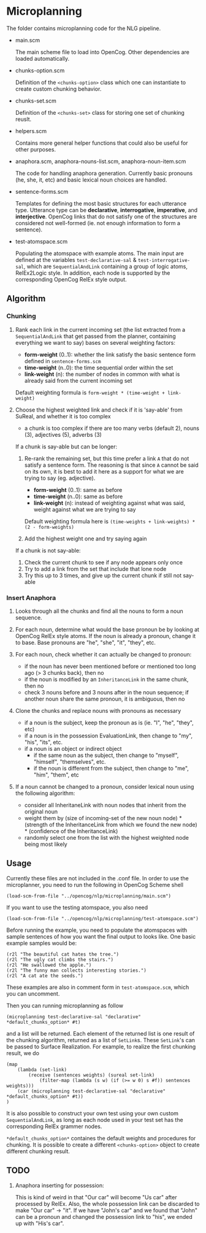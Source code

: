 # Microplanning

The folder contains microplanning code for the NLG pipeline.

- main.scm

    The main scheme file to load into OpenCog.  Other dependencies are loaded automatically.

- chunks-option.scm

    Definition of the `<chunks-option>` class which one can instantiate to create custom chunking behavior.

- chunks-set.scm

    Definition of the `<chunks-set>` class for storing one set of chunking reuslt.

- helpers.scm

    Contains more general helper functions that could also be useful for other purposes.

- anaphora.scm, anaphora-nouns-list.scm, anaphora-noun-item.scm

    The code for handling anaphora generation.  Currently basic pronouns (he, she, it, etc) and basic lexical noun choices are handled.
    
- sentence-forms.scm

    Templates for defining the most basic structures for each utterance type.  Utterance type can be **declarative**, **interrogative**, **imperative**, and **interjective**.  OpenCog links that do not satisfy one of the structures are considered not well-formed (ie. not enough information to form a sentence).
    
- test-atomspace.scm

    Populating the atomspace with example atoms.  The main input are defined at the variables `test-declarative-sal` & `test-interrogative-sal`, which are `SequentialAndLink` containing a group of logic atoms, RelEx2Logic style. In addition, each node is supported by the corresponding OpenCog RelEx style output.
    

## Algorithm

### Chunking

1. Rank each link in the current incoming set (the list extracted from a `SequentialAndLink` that get passed from the planner, containing everything we want to say) bases on several weighting factors:
    - **form-weight** (0..1): whether the link satisfy the basic sentence form defined in `sentence-forms.scm`
    - **time-weight** (n..0): the time sequential order within the set
    - **link-weight** (n): the number of nodes in common with what is already said from the current incoming set
    
   Default weighting formula is `form-weight * (time-weight + link-weight)`
    
2. Choose the highest weighted link and check if it is 'say-able' from SuReal, and whether it is too complex
    - a chunk is too complex if there are too many verbs (default 2), nouns (3), adjectives (5), adverbs (3)
    
    If a chunk is say-able but can be longer:
    
    1. Re-rank the remaining set, but this time prefer a link `A` that do not satisfy a sentence form.  The reasoning is that since `A` cannot be said on its own, it is best to add it here as a support for what we are trying to say (eg. adjective).
        - **form-weight** (0..1): same as before
        - **time-weight** (n..0): same as before
        - **link-weight** (n): instead of weighting against what was said, weight against what we are trying to say
        
       Default weighting formula here is `(time-weights + link-weights) * (2 - form-weights)`
        
    2. Add the highest weight one and try saying again
   
    If a chunk is not say-able:
    
    1. Check the current chunk to see if any node appears only once
    2. Try to add a link from the set that include that lone node
    3. Try this up to 3 times, and give up the current chunk if still not say-able
        
### Insert Anaphora

1. Looks through all the chunks and find all the nouns to form a noun sequence.

2. For each noun, determine what would the base pronoun be by looking at OpenCog RelEx style atoms.  If the noun is already a pronoun, change it to base.  Base pronouns are "he", "she", "it", "they", etc.

3. For each noun, check whether it can actually be changed to pronoun:
    - if the noun has never been mentioned before or mentioned too long ago (> 3 chunks back), then no
    - if the noun is modified by an `InheritanceLink` in the same chunk, then no
    - check 3 nouns before and 3 nouns after in the noun sequence;  if another noun share the same pronoun, it is ambiguous, then no

4. Clone the chunks and replace nouns with pronouns as necessary
    - if a noun is the subject, keep the pronoun as is (ie. "I", "he", "they", etc)
    - if a noun is in the possession EvaluationLink, then change to "my", "his", "its", etc.
    - if a noun is an object or indirect object
        - if the same noun as the subject, then change to "myself", "himself", "themselves", etc.
        - if the noun is different from the subject, then change to "me", "him", "them", etc
        
5. If a noun cannot be changed to a pronoun, consider lexical noun using the following algorithm:
    - consider all InheritaneLink with noun nodes that inherit from the original noun
    - weight them by (size of incoming-set of the new noun node) * (strength of the InheritanceLink from which we found the new node) * (confidence of the InheritanceLink)
    - randomly select one from the list with the highest weighted node being most likely
    

## Usage

Currently these files are not included in the .conf file.  In order to use the microplanner, you need to run the following in OpenCog Scheme shell
```
(load-scm-from-file "../opencog/nlp/microplanning/main.scm")
```

If you want to use the testing atomspace, you also need
```
(load-scm-from-file "../opencog/nlp/microplanning/test-atomspace.scm")
```

Before running the example, you need to populate the atomspaces with sample sentences of how you want the final output to looks like.  One basic example samples would be:

```
(r2l "The beautiful cat hates the tree.")
(r2l "The ugly cat climbs the stairs.")
(r2l "He swallowed the apple.")
(r2l "The funny man collects interesting stories.")
(r2l "A cat ate the seeds.")
```

These examples are also in comment form in `test-atomspace.scm`, which you can uncomment.


Then you can running microplanning as follow
```
(microplanning test-declarative-sal "declarative" *default_chunks_option* #t)
```
and a list will be returned.  Each element of the returned list is one result of the chunking algorithm, returned as a list of `SetLink`s.  These `SetLink`'s can be passed to Surface Realization.  For example, to realize the first chunking result, we do
```
(map
	(lambda (set-link)
		(receive (sentences weights) (sureal set-link)
			(filter-map (lambda (s w) (if (>= w 0) s #f)) sentences weights)))
	(car (microplanning test-declarative-sal "declarative" *default_chunks_option* #t))
)
```

It is also possible to construct your own test using your own custom `SequentialAndLink`, as long as each node used in your test set has the corresponding RelEx grammer nodes.

`*default_chunks_option*` containes the default weights and procedures for chunking.  It is possible to create a different `<chunks-option>` object to create different chunking result.



## TODO

1. Anaphora inserting for possession:

    This is kind of weird in that "Our car" will become "Us car" after processed by RelEx.  Also, the whole possession link can be discarded to make "Our car" -> "it".  If we have "John's car" and we found that "John" can be a pronoun and changed the possession link to "his", we ended up with "His's car".

